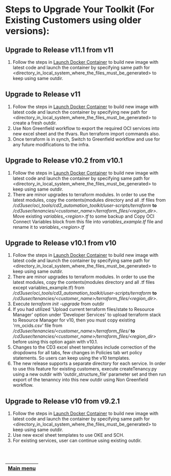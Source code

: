 # Steps to Upgrade Your Toolkit (For Existing Customers using older versions):

## Upgrade to Release v11.1 from v11
1. Follow the steps in [Launch Docker Container](/cd3_automation_toolkit/documentation/user_guide/Launch_Docker_container.md) to build new image with latest code and launch the container by specifying same path for <directory_in_local_system_where_the_files_must_be_generated> to keep using same outdir.
   
## Upgrade to Release v11
1. Follow the steps in [Launch Docker Container](/cd3_automation_toolkit/documentation/user_guide/Launch_Docker_container.md) to build new image with latest code and launch the container by specifying new path for <directory_in_local_system_where_the_files_must_be_generated> to create a fresh outdir.
2. Use Non Greenfield workflow to export the required OCI services into new excel sheet and the tfvars. Run terraform import commands also.
3. Once terraform is in synch, Switch to Greenfield workflow and use for any future modifications to the infra.

## Upgrade to Release v10.2 from v10.1
1. Follow the steps in [Launch Docker Container](/cd3_automation_toolkit/documentation/user_guide/Launch_Docker_container.md) to build new image with latest code and launch the container by specifying same path for <directory_in_local_system_where_the_files_must_be_generated> to keep using same outdir.
2. There are minor upgrades to terraform modules. In order to use the latest modules, copy the contents(modules directory and all .tf files from _/cd3user/oci_tools/cd3\_automation\_toolkit/user-scripts/terraform_ <b>to</b> _/cd3user/tenancies/<customer\_name>/terraform\_files/<region\_dir>_. Move existing _variables\_\<region\>.tf_ to some backup and Copy OCI Connect Variables block from  this file into _variables\_example.tf_ file and rename it to  _variables\_\<region\>.tf_

## Upgrade to Release v10.1 from v10
1. Follow the steps in [Launch Docker Container](/cd3_automation_toolkit/documentation/user_guide/Launch_Docker_container.md) to build new image with latest code and launch the container by specifying same path for <directory_in_local_system_where_the_files_must_be_generated> to keep using same outdir.
2. There are minor upgrades to terraform modules. In order to use the latest modules, copy the contents(modules directory and all .tf files except variables_example.tf) from _/cd3user/oci_tools/cd3\_automation\_toolkit/user-scripts/terraform_ <b>to</b> _/cd3user/tenancies/<customer\_name>/terraform\_files/<region\_dir>_.
3. Execute _terraform init -upgrade_ from outdir
4. If you had utilized 'Upload current terraform files/state to Resource Manager' option under 'Developer Services' to upload terraform stack to Resource Manager for v10, then you must copy existing 'rm_ocids.csv' file from _/cd3user/tenancies/<customer\_name>/terraform\_files/_ <b>to</b> _/cd3user/tenancies/<customer\_name>/terraform\_files/<region\_dir>_ before using this option again with v10.1.
5. Changes to the CD3 excel sheet templates include correction of the dropdowns for all tabs, few changes in Policies tab wrt policy statements. So users can keep using the v10 templates.
6. The new release supports a separate directory for each service. In order to use this feature for existing customers, execute createTenancy.py using a new outdir with  'outdir_structure_file' parameter set and then run export of the tenanncy into this new outdir using Non Greenfield workflow.

## Upgrade to Release v10 from v9.2.1
1. Follow the steps in [Launch Docker Container](/cd3_automation_toolkit/documentation/user_guide/Launch_Docker_container.md) to build new image with latest code and launch the container by specifying same path for <directory_in_local_system_where_the_files_must_be_generated> to keep using same outdir.
2. Use new excel sheet templates to use OKE and SCH.
3. For existing services, user can continue using existing outdir.

<br><br>
<div align='center'>

| <a href="/README.md#table-of-contents-bookmark">Main menu</a> |
| :---- | 
 </div>
